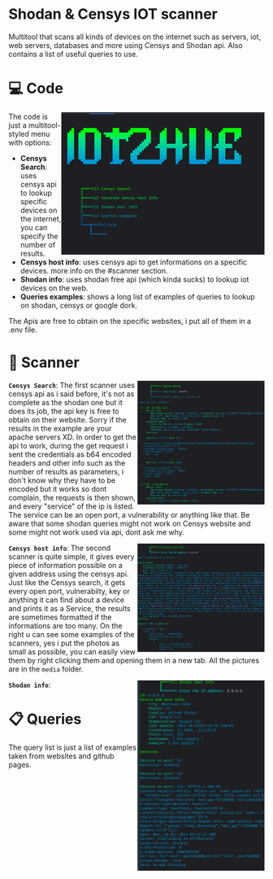 # Shodan & Censys IOT scanner
Multitool that scans all kinds of devices on the internet such as servers, iot, web servers, databases and more using Censys and Shodan api. Also contains a list of useful queries to use.

# 💻 Code

<img align="right" src="media/iot2hue1.png" width="400" />
The code is just a multitool-styled menu with options:

- **Censys Search**: uses censys api to lookup specific devices on the internet, you can specify the number of results.
- **Censys host info**: uses censys api to get informations on a specific devices. more info on the #scanner section.
- **Shodan info**: uses shodan free api (which kinda sucks) to lookup iot devices on the web.
- **Queries examples**: shows a long list of examples of queries to lookup on shodan, censys or google dork.

The Apis are free to obtain on the specific websites, i put all of them in a .env file.

# 📡 Scanner

<img align="right" src="media/iot2hue2.png" width="250" />

**```Censys Search```**: The first scanner uses censys api as i said before, it's not as complete as the shodan one but it does its job, the api key is free to obtain on their website. Sorry if the results in the example are your apache servers XD.
In order to get the api to work, during the get request i sent the credentials as b64 encoded headers and other info such as the number of results as parameters, i don't know why they have to be encoded but it works so dont complain, the requests is then shown, and every "service" of the ip is listed. The service can be an open port, a vulnerability or anything like that.
Be aware that some shodan queries might not work on Censys website and some might not work used via api, dont ask me why.

<img align="right" src="media/iot2hue3.png" width="250" />

**```Censys host info```**: The second scanner is quite simple, it gives every piece of information possible on a given address using the censys api.
Just like the Censys search, it gets every open port, vulnerabilty, key or anything it can find about a device and prints it as a Service, the results are sometimes formatted if the informations are too many.
On the right u can see some examples of the scanners, yes i put the photos as small as possible, you can easily view them by right clicking them and opening them in a new tab. All the pictures are in the ```media``` folder.

<img align="right" src="media/iot2hue4.png" width="250" />

**```Shodan info```**: 


# 📋 Queries
The query list is just a list of examples taken from websites and github pages. 

